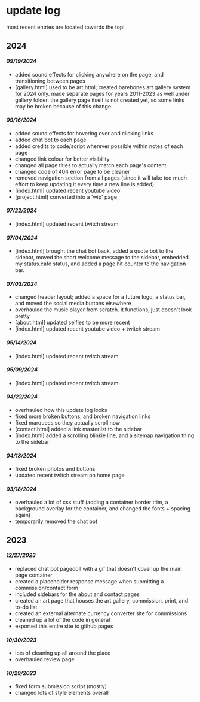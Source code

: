 # update log
most recent entries are located towards the top!

## 2024
#### *09/19/2024*
- added sound effects for clicking anywhere on the page, and transitioning between pages
- [gallery.html] used to be art.html; created barebones art gallery system for 2024 only.  made separate pages for years 2011-2023 as well under gallery folder.  the gallery page itself is not created yet, so some links may be broken because of this change.

#### *09/16/2024*
- added sound effects for hovering over and clicking links
- added chat bot to each page
- added credits to code/script wherever possible within notes of each page
- changed link colour for better visibility
- changed all page titles to actually match each page's content
- changed code of 404 error page to be cleaner
- removed navigation section from all pages (since it will take too much effort to keep updating it every time a new line is added)
- [index.html] updated recent youtube video
- [project.html] converted into a 'wip' page

#### *07/22/2024*

- [index.html] updated recent twitch stream

#### *07/04/2024*
- [index.html] brought the chat bot back, added a quote bot to the sidebar, moved the short welcome message to the sidebar, embedded my status.cafe status, and added a page hit counter to the navigation bar.

#### *07/03/2024*

- changed header layout; added a space for a future logo, a status bar, and moved the social media buttons elsewhere
- overhauled the music player from scratch.  it functions, just doesn't look pretty
- [about.html] updated selfies to be more recent
- [index.html] updated recent youtube video + twitch stream

#### *05/14/2024*

- [index.html] updated recent twitch stream

#### *05/09/2024*

- [index.html] updated recent twitch stream

#### *04/22/2024*

- overhauled how this update log looks
- fixed more broken buttons, and broken navigation links
- fixed marquees so they actually scroll now
- [contact.html] added a link masterlist to the sidebar
- [index.html] added a scrolling blinkie line, and a sitemap navigation thing to the sidebar

#### *04/18/2024*
- fixed broken photos and buttons
- updated recent twitch stream on home page

#### *03/18/2024*
- overhauled a lot of css stuff (adding a container border trim, a background overlay for the container, and changed the fonts + spacing again)
- temporarily removed the chat bot

## 2023

#### *12/27/2023*
- replaced chat bot pagedoll with a gif that doesn't cover up the main page container
- created a placeholder response message when submitting a commission/contact form
- included sidebars for the about and contact pages
- created an art page that houses the art gallery, commission, print, and to-do list
- created an external alternate currency converter site for commissions
- cleaned up a lot of the code in general
- exported this entire site to github pages

#### *10/30/2023*
- lots of cleaning up all around the place
- overhauled review page

#### *10/29/2023*
- fixed form submission script (mostly)
- changed lots of style elements overall
